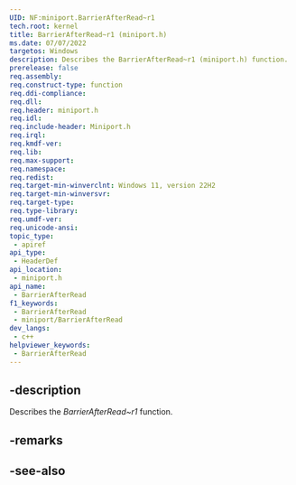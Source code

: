 ```yaml
---
UID: NF:miniport.BarrierAfterRead~r1
tech.root: kernel
title: BarrierAfterRead~r1 (miniport.h)
ms.date: 07/07/2022
targetos: Windows
description: Describes the BarrierAfterRead~r1 (miniport.h) function.
prerelease: false
req.assembly: 
req.construct-type: function
req.ddi-compliance: 
req.dll: 
req.header: miniport.h
req.idl: 
req.include-header: Miniport.h
req.irql: 
req.kmdf-ver: 
req.lib: 
req.max-support: 
req.namespace: 
req.redist: 
req.target-min-winverclnt: Windows 11, version 22H2
req.target-min-winversvr: 
req.target-type: 
req.type-library: 
req.umdf-ver: 
req.unicode-ansi: 
topic_type:
 - apiref
api_type:
 - HeaderDef
api_location:
 - miniport.h
api_name:
 - BarrierAfterRead
f1_keywords:
 - BarrierAfterRead
 - miniport/BarrierAfterRead
dev_langs:
 - c++
helpviewer_keywords:
 - BarrierAfterRead
---
```


## -description

Describes the *BarrierAfterRead~r1* function.

## -remarks

## -see-also

